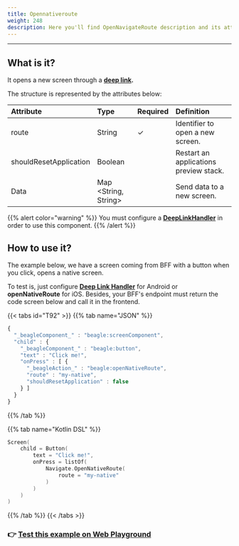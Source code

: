```yaml
---
title: Opennativeroute
weight: 248
description: Here you'll find OpenNavigateRoute description and its attributes.
---
```


---

## What is it?

It opens a new screen through a [**deep link**](../../../../../../../../../resources/customization/beagle-for-android/deep-link-handler)**.​**

The structure is represented by the attributes below:

| **Attribute** | **Type** | Required | **Definition** |
| :--- | :--- | :--- | :--- |
| route | String |    ✓ | Identifier to open a new screen. |
| shouldResetApplication | Boolean |  | Restart an applications preview stack. |
| Data | Map &lt;String, String&gt; |  | Send data to a new screen. |

{{% alert color="warning" %}}
You must configure a [**DeepLinkHandler**](../../../resources/customization/beagle-for-android/deep-link-handler) in order to use this component. 
{{% /alert %}}

## How to use it?

The example below, we have a screen coming from BFF with a button when you click, opens a native screen. 

To test is, just configure [**Deep Link Handler**](../../../resources/customization/beagle-for-android/deep-link-handler) for Android or **openNativeRoute** for iOS. Besides, your BFF's endpoint must return the code screen below and call it in the frontend. 

{{< tabs id="T92" >}}
{{% tab name="JSON" %}}
```javascript
{
  "_beagleComponent_" : "beagle:screenComponent",
  "child" : {
    "_beagleComponent_" : "beagle:button",
    "text" : "Click me!",
    "onPress" : [ {
      "_beagleAction_" : "beagle:openNativeRoute",
      "route" : "my-native",
      "shouldResetApplication" : false
    } ]
  }
}
```
{{% /tab %}}

{{% tab name="Kotlin DSL" %}}
```kotlin
Screen(
    child = Button(
        text = "Click me!",
        onPress = listOf(
            Navigate.OpenNativeRoute(
                route = "my-native"
            )
        )
    )
)
```
{{% /tab %}}
{{< /tabs >}}

### 👉 [Test this example on Web Playground](https://beagle-playground.netlify.app/#/demo/default-components/button.json)
